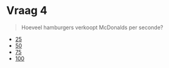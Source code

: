 # Vraag 4

> Hoeveel hamburgers verkoopt McDonalds per seconde?

* [25](1.html)
* [50](1.html)
* [75](5.html)
* [100](1.html)
 